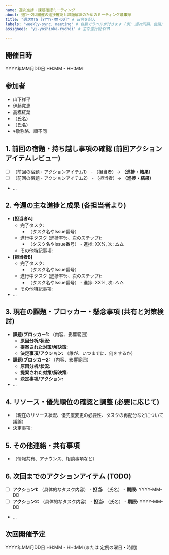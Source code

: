 ```yaml
---
name: 週次進捗・課題確認ミーティング
about: 週1〜2回開催の進捗確認と課題解決のためのミーティング議事録
title: "週次MTG [YYYY-MM-DD]" # 日付を記入
labels: 'weekly-sync, meeting' # 自動でラベルが付きます (例: 週次同期、会議)
assignees: 'yi-yoshioka-ryohei' # 主な進行役やPM

---
```


## 開催日時
YYYY年MM月DD日 HH:MM - HH:MM

## 参加者
- 山下祥平
- 伊藤寛恵
- 高橋紅葉
- （氏名）
- （氏名）
- ※敬称略、順不同

## 1. 前回の宿題・持ち越し事項の確認 (前回アクションアイテムレビュー)
- [ ] （前回の宿題・アクションアイテム1） - （担当者）→ **（進捗・結果）**
- [ ] （前回の宿題・アクションアイテム2） - （担当者）→ **（進捗・結果）**
- ...

## 2. 今週の主な進捗と成果 (各担当者より)
*   **[担当者A]**
    *   完了タスク:
        *   （タスク名やIssue番号）
    *   進行中タスク (進捗率％、次のステップ):
        *   （タスク名やIssue番号） - 進捗: XX%, 次: △△
    *   その他特記事項:
*   **[担当者B]**
    *   完了タスク:
        *   （タスク名やIssue番号）
    *   進行中タスク (進捗率％、次のステップ):
        *   （タスク名やIssue番号） - 進捗: XX%, 次: △△
    *   その他特記事項:
*   ...

## 3. 現在の課題・ブロッカー・懸念事項 (共有と対策検討)
*   **課題/ブロッカー1:** （内容、影響範囲）
    *   **原因分析/状況:**
    *   **提案された対策/解決策:**
    *   **決定事項/アクション:** （誰が、いつまでに、何をするか）
*   **課題/ブロッカー2:** （内容、影響範囲）
    *   **原因分析/状況:**
    *   **提案された対策/解決策:**
    *   **決定事項/アクション:**
*   ...

## 4. リソース・優先順位の確認と調整 (必要に応じて)
*   （現在のリソース状況、優先度変更の必要性、タスクの再配分などについて議論）
*   決定事項:

## 5. その他連絡・共有事項
*   （情報共有、アナウンス、相談事項など）

## 6. 次回までのアクションアイテム (TODO)
- [ ] **アクション1:** （具体的なタスク内容） - **担当:** （氏名） - **期限:** YYYY-MM-DD
- [ ] **アクション2:** （具体的なタスク内容） - **担当:** （氏名） - **期限:** YYYY-MM-DD
- ...

## 次回開催予定
YYYY年MM月DD日 HH:MM - HH:MM (または 定例の曜日・時間)
